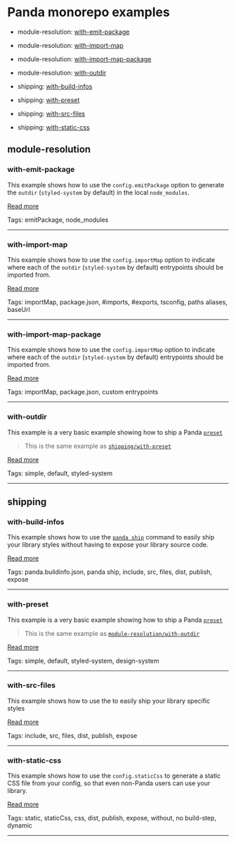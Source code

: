 # Panda monorepo examples

- module-resolution: [with-emit-package](#with-emit-package)
- module-resolution: [with-import-map](#with-import-map)
- module-resolution: [with-import-map-package](#with-import-map-package)
- module-resolution: [with-outdir](#with-outdir)

- shipping: [with-build-infos](#with-build-infos)
- shipping: [with-preset](#with-preset)
- shipping: [with-src-files](#with-src-files)
- shipping: [with-static-css](#with-static-css)

## module-resolution

### with-emit-package

This example shows how to use the `config.emitPackage` option to generate the `outdir` (`styled-system` by default) in
the local `node_modules`.

[Read more](./module-resolution/with-emit-package/README.md)

Tags: emitPackage, node_modules

---

### with-import-map

This example shows how to use the `config.importMap` option to indicate where each of the `outdir` (`styled-system` by
default) entrypoints should be imported from.

[Read more](./module-resolution/with-import-map/README.md)

Tags: importMap, package.json, #imports, #exports, tsconfig, paths aliases, baseUrl

---

### with-import-map-package

This example shows how to use the `config.importMap` option to indicate where each of the `outdir` (`styled-system` by
default) entrypoints should be imported from.

[Read more](./module-resolution/with-import-map-package/README.md)

Tags: importMap, package.json, custom entrypoints

---

### with-outdir

This example is a very basic example showing how to ship a Panda
[`preset`](https://panda-css.com/docs/customization/presets)

> This is the same example as [`shipping/with-preset`](./shipping/with-preset/README.md)

[Read more](./module-resolution/with-outdir/README.md)

Tags: simple, default, styled-system

---

## shipping

### with-build-infos

This example shows how to use the [`panda ship`](https://panda-css.com/docs/guides/component-library) command to easily
ship your library styles without having to expose your library source code.

[Read more](./shipping/with-build-info/README.md)

Tags: panda.buildinfo.json, panda ship, include, src, files, dist, publish, expose

---

### with-preset

This example is a very basic example showing how to ship a Panda
[`preset`](https://panda-css.com/docs/customization/presets)

> This is the same example as [`module-resolution/with-outdir`](./module-resolution/with-outdir/README.md)

[Read more](./shipping/with-preset/README.md)

Tags: simple, default, styled-system, design-system

---

### with-src-files

This example shows how to use the to easily ship your library specific styles

[Read more](./shipping/with-src-files/README.md)

Tags: include, src, files, dist, publish, expose

---

### with-static-css

This example shows how to use the `config.staticCss` to generate a static CSS file from your config, so that even
non-Panda users can use your library.

[Read more](./shipping/with-static-css/README.md)

Tags: static, staticCss, css, dist, publish, expose, without, no build-step, dynamic

---
